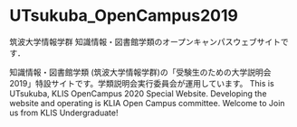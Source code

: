 # UTsukuba_OpenCampus2019
筑波大学情報学群 知識情報・図書館学類のオープンキャンパスウェブサイトです．

知識情報・図書館学類 (筑波大学情報学群)の「受験生のための大学説明会 2019」特設サイトです。学類説明会実行委員会が運用しています。
This is UTsukuba, KLIS OpenCampus 2020 Special Website. Developing the website and operating is KLIA Open Campus committee. Welcome to Join us from KLIS Undergraduate!
